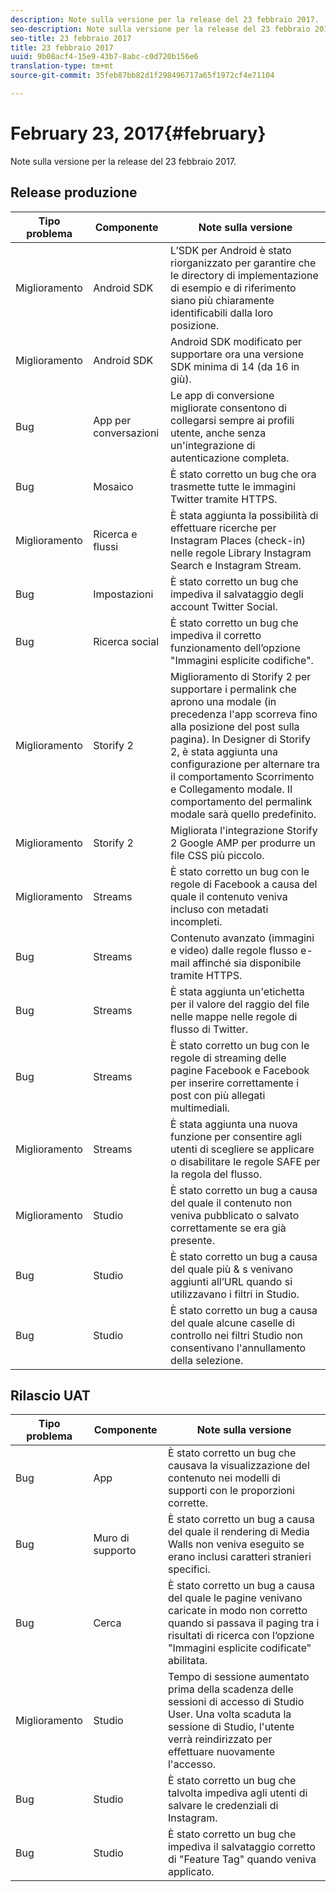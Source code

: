 ```yaml
---
description: Note sulla versione per la release del 23 febbraio 2017.
seo-description: Note sulla versione per la release del 23 febbraio 2017.
seo-title: 23 febbraio 2017
title: 23 febbraio 2017
uuid: 9b08acf4-15e9-43b7-8abc-c0d720b156e6
translation-type: tm+mt
source-git-commit: 35feb87bb82d1f298496717a65f1972cf4e71104

---
```



# February 23, 2017{#february}

Note sulla versione per la release del 23 febbraio 2017.

## Release produzione

| **Tipo problema** | **Componente** | **Note sulla versione** |
|---|---|---|
| Miglioramento | Android SDK | L’SDK per Android è stato riorganizzato per garantire che le directory di implementazione di esempio e di riferimento siano più chiaramente identificabili dalla loro posizione. |
| Miglioramento | Android SDK | Android SDK modificato per supportare ora una versione SDK minima di 14 (da 16 in giù). |
| Bug | App per conversazioni | Le app di conversione migliorate consentono di collegarsi sempre ai profili utente, anche senza un'integrazione di autenticazione completa. |
| Bug | Mosaico | È stato corretto un bug che ora trasmette tutte le immagini Twitter tramite HTTPS. |
| Miglioramento | Ricerca e flussi | È stata aggiunta la possibilità di effettuare ricerche per Instagram Places (check-in) nelle regole Library Instagram Search e Instagram Stream. |
| Bug | Impostazioni | È stato corretto un bug che impediva il salvataggio degli account Twitter Social. |
| Bug | Ricerca social | È stato corretto un bug che impediva il corretto funzionamento dell’opzione "Immagini esplicite codifiche". |
| Miglioramento | Storify 2 | Miglioramento di Storify 2 per supportare i permalink che aprono una modale (in precedenza l'app scorreva fino alla posizione del post sulla pagina). In Designer di Storify 2, è stata aggiunta una configurazione per alternare tra il comportamento Scorrimento e Collegamento modale. Il comportamento del permalink modale sarà quello predefinito. |
| Miglioramento | Storify 2 | Migliorata l'integrazione Storify 2 Google AMP per produrre un file CSS più piccolo. |
| Miglioramento | Streams | È stato corretto un bug con le regole di Facebook a causa del quale il contenuto veniva incluso con metadati incompleti. |
| Bug | Streams | Contenuto avanzato (immagini e video) dalle regole flusso e-mail affinché sia disponibile tramite HTTPS. |
| Bug | Streams | È stata aggiunta un'etichetta per il valore del raggio del file nelle mappe nelle regole di flusso di Twitter. |
| Bug | Streams | È stato corretto un bug con le regole di streaming delle pagine Facebook e Facebook per inserire correttamente i post con più allegati multimediali. |
| Miglioramento | Streams | È stata aggiunta una nuova funzione per consentire agli utenti di scegliere se applicare o disabilitare le regole SAFE per la regola del flusso. |
| Miglioramento | Studio | È stato corretto un bug a causa del quale il contenuto non veniva pubblicato o salvato correttamente se era già presente. |
| Bug | Studio | È stato corretto un bug a causa del quale più &amp; s venivano aggiunti all’URL quando si utilizzavano i filtri in Studio. |
| Bug | Studio | È stato corretto un bug a causa del quale alcune caselle di controllo nei filtri Studio non consentivano l'annullamento della selezione. |

## Rilascio UAT

| **Tipo problema** | **Componente** | **Note sulla versione** |
|---|---|---|
| Bug | App | È stato corretto un bug che causava la visualizzazione del contenuto nei modelli di supporti con le proporzioni corrette. |
| Bug | Muro di supporto | È stato corretto un bug a causa del quale il rendering di Media Walls non veniva eseguito se erano inclusi caratteri stranieri specifici. |
| Bug | Cerca | È stato corretto un bug a causa del quale le pagine venivano caricate in modo non corretto quando si passava il paging tra i risultati di ricerca con l’opzione "Immagini esplicite codificate" abilitata. |
| Miglioramento | Studio | Tempo di sessione aumentato prima della scadenza delle sessioni di accesso di Studio User. Una volta scaduta la sessione di Studio, l'utente verrà reindirizzato per effettuare nuovamente l'accesso. |
| Bug | Studio | È stato corretto un bug che talvolta impediva agli utenti di salvare le credenziali di Instagram. |
| Bug | Studio | È stato corretto un bug che impediva il salvataggio corretto di "Feature Tag" quando veniva applicato. |


